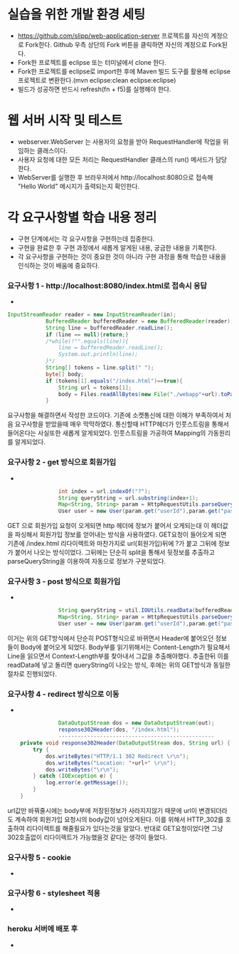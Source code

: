 # 실습을 위한 개발 환경 세팅
* https://github.com/slipp/web-application-server 프로젝트를 자신의 계정으로 Fork한다. Github 우측 상단의 Fork 버튼을 클릭하면 자신의 계정으로 Fork된다.
* Fork한 프로젝트를 eclipse 또는 터미널에서 clone 한다.
* Fork한 프로젝트를 eclipse로 import한 후에 Maven 빌드 도구를 활용해 eclipse 프로젝트로 변환한다.(mvn eclipse:clean eclipse:eclipse)
* 빌드가 성공하면 반드시 refresh(fn + f5)를 실행해야 한다.

# 웹 서버 시작 및 테스트
* webserver.WebServer 는 사용자의 요청을 받아 RequestHandler에 작업을 위임하는 클래스이다.
* 사용자 요청에 대한 모든 처리는 RequestHandler 클래스의 run() 메서드가 담당한다.
* WebServer를 실행한 후 브라우저에서 http://localhost:8080으로 접속해 "Hello World" 메시지가 출력되는지 확인한다.

# 각 요구사항별 학습 내용 정리
* 구현 단계에서는 각 요구사항을 구현하는데 집중한다. 
* 구현을 완료한 후 구현 과정에서 새롭게 알게된 내용, 궁금한 내용을 기록한다.
* 각 요구사항을 구현하는 것이 중요한 것이 아니라 구현 과정을 통해 학습한 내용을 인식하는 것이 배움에 중요하다. 

### 요구사항 1 - http://localhost:8080/index.html로 접속시 응답
* 
```java
InputStreamReader reader = new InputStreamReader(in);
            BufferedReader bufferedReader = new BufferedReader(reader);//
            String line = bufferedReader.readLine();
            if (line == null){return;}
            /*while(!"".equals(line)){
                line = bufferedReader.readLine();
                System.out.println(line);
            }*/
            String[] tokens = line.split(" ");
            byte[] body;
            if (tokens[1].equals("/index.html")==true){
                String url = tokens[1];
                body = Files.readAllBytes(new File("./webapp"+url).toPath());
            }
```
요구사항을 해결하면서 작성한 코드이다.
기존에 소켓통신에 대한 이해가 부족하여서 처음 요구사항을 받았을때 매우 막막하였다.
통신할때 HTTP헤더가 인풋스트림을 통해서 들어온다는 사실또한 새롭게 알게되었다.
인풋스트림을 가공하여 Mapping의 가동원리를 알게되었다.

### 요구사항 2 - get 방식으로 회원가입
* 
```java
                int index = url.indexOf("?");
                String queryString = url.substring(index+1);
                Map<String, String> param = HttpRequestUtils.parseQueryString(queryString);
                User user = new User(param.get("userId"),param.get("password"),param.get("name"),param.get("email"));
```
GET 으로 회원가입 요청이 오게되면 http 헤더에 정보가 붙어서 오게되는대 이 헤더값을 파싱해서 회원가입 정보를 얻어내는 방식을 사용하였다.
GET요청이 들어오게 되면 기존에 /index.html 리다이렉트와 마찬가지로 url(회원가입)뒤에 ?가 붙고 그뒤에 정보가 붙어서 나오는 방식이었다.
그뒤에는 단순히 split을 통해서 뒷정보를 추출하고 parseQueryString을 이용하여 자동으로 정보가 구분되었다.

### 요구사항 3 - post 방식으로 회원가입
* 
```java
                String queryString = util.IOUtils.readData(bufferedReader, cl);
                Map<String, String> param = HttpRequestUtils.parseQueryString(queryString);
                User user = new User(param.get("userId"),param.get("password"),param.get("name"),param.get("email"));
```
이거는 위의 GET방식에서 단순히 POST형식으로 바뀌면서 Header에 붙어오던 정보들이 Body에 붙어오게 되었다.
Body부를 읽기위해서는 Content-Length가 필요해서 Line을 읽으면서 Context-Length부를 찾아내서 그값을 추출해야했다.
추출한뒤 이를 readData에 넣고 돌리면 queryString이 나오는 방식, 후에는 위의 GET방식과 동일한 절차로 진행되었다.
### 요구사항 4 - redirect 방식으로 이동
* 
```java
                DataOutputStream dos = new DataOutputStream(out);
                response302Header(dos, "/index.html");
                -------------------------------------------------
    private void response302Header(DataOutputStream dos, String url) {
        try {
            dos.writeBytes("HTTP/1.1 302 Redirect \r\n");
            dos.writeBytes("Location: "+url+" \r\n");
            dos.writeBytes("\r\n");
        } catch (IOException e) {
            log.error(e.getMessage());
        }
    }                
```
url값만 바꿔줄시에는 body부에 저장된정보가 사라지지않기 때문에 url이 변경되더라도 계속하여 회원가입 요청시의 body값이 넘어오게된다.
이를 위해서 HTTP_302를 호출하여 리다이렉트를 해줄필요가 있다는것을 알았다.
반대로 GET요청이었다면 그냥 302호출없이 리다이렉트가 가능했을것 같다는 생각이 들었다.
### 요구사항 5 - cookie
* 

### 요구사항 6 - stylesheet 적용
* 

### heroku 서버에 배포 후
* 
